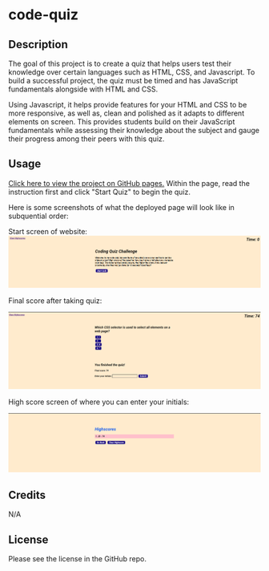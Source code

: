 # code-quiz


## Description

The goal of this project is to create a quiz that helps users test their knowledge over certain languages such as HTML, CSS, and Javascript. To build a successful project, the quiz must be timed and has JavaScript fundamentals alongside with HTML and CSS. 

Using Javascript, it helps provide features for your HTML and CSS to be more responsive, as well as, clean and polished as it adapts to different elements on screen. This provides students build on their JavaScript fundamentals while assessing their knowledge about the subject and gauge their progress among their peers with this quiz.

## Usage

[Click here to view the project on GitHub pages.](https://github.com/jxdang1/code-quiz) Within the page, read the instruction first and click "Start Quiz" to begin the quiz. 

Here is some screenshots of what the deployed page will look like in subquential order:

Start screen of website:
![Image of Start screen of Quiz](./assets/screenshot/code-quiz-ss.png)

Final score after taking quiz:

![Image of Final Score of Quiz](./assets/screenshot/final-score-ss.png)

High score screen of where you can enter your initials:

![Image of High score screen of Quiz](./assets/screenshot/high-score-screen-ss.png)


## Credits

N/A

## License

Please see the license in the GitHub repo.